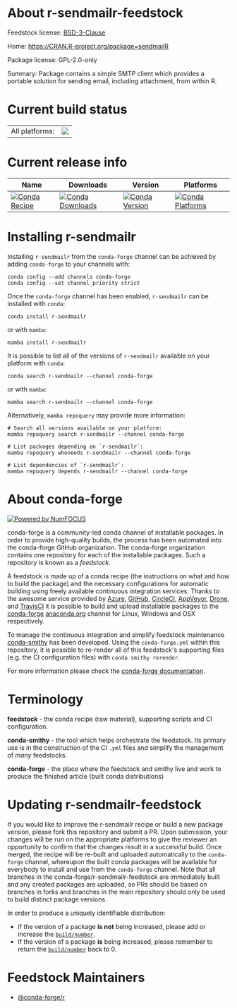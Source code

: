 About r-sendmailr-feedstock
===========================

Feedstock license: [BSD-3-Clause](https://github.com/conda-forge/r-sendmailr-feedstock/blob/main/LICENSE.txt)

Home: https://CRAN.R-project.org/package=sendmailR

Package license: GPL-2.0-only

Summary: Package contains a simple SMTP client which provides a portable solution for sending email, including attachment, from within R.

Current build status
====================


<table><tr><td>All platforms:</td>
    <td>
      <a href="https://dev.azure.com/conda-forge/feedstock-builds/_build/latest?definitionId=1597&branchName=main">
        <img src="https://dev.azure.com/conda-forge/feedstock-builds/_apis/build/status/r-sendmailr-feedstock?branchName=main">
      </a>
    </td>
  </tr>
</table>

Current release info
====================

| Name | Downloads | Version | Platforms |
| --- | --- | --- | --- |
| [![Conda Recipe](https://img.shields.io/badge/recipe-r--sendmailr-green.svg)](https://anaconda.org/conda-forge/r-sendmailr) | [![Conda Downloads](https://img.shields.io/conda/dn/conda-forge/r-sendmailr.svg)](https://anaconda.org/conda-forge/r-sendmailr) | [![Conda Version](https://img.shields.io/conda/vn/conda-forge/r-sendmailr.svg)](https://anaconda.org/conda-forge/r-sendmailr) | [![Conda Platforms](https://img.shields.io/conda/pn/conda-forge/r-sendmailr.svg)](https://anaconda.org/conda-forge/r-sendmailr) |

Installing r-sendmailr
======================

Installing `r-sendmailr` from the `conda-forge` channel can be achieved by adding `conda-forge` to your channels with:

```
conda config --add channels conda-forge
conda config --set channel_priority strict
```

Once the `conda-forge` channel has been enabled, `r-sendmailr` can be installed with `conda`:

```
conda install r-sendmailr
```

or with `mamba`:

```
mamba install r-sendmailr
```

It is possible to list all of the versions of `r-sendmailr` available on your platform with `conda`:

```
conda search r-sendmailr --channel conda-forge
```

or with `mamba`:

```
mamba search r-sendmailr --channel conda-forge
```

Alternatively, `mamba repoquery` may provide more information:

```
# Search all versions available on your platform:
mamba repoquery search r-sendmailr --channel conda-forge

# List packages depending on `r-sendmailr`:
mamba repoquery whoneeds r-sendmailr --channel conda-forge

# List dependencies of `r-sendmailr`:
mamba repoquery depends r-sendmailr --channel conda-forge
```


About conda-forge
=================

[![Powered by
NumFOCUS](https://img.shields.io/badge/powered%20by-NumFOCUS-orange.svg?style=flat&colorA=E1523D&colorB=007D8A)](https://numfocus.org)

conda-forge is a community-led conda channel of installable packages.
In order to provide high-quality builds, the process has been automated into the
conda-forge GitHub organization. The conda-forge organization contains one repository
for each of the installable packages. Such a repository is known as a *feedstock*.

A feedstock is made up of a conda recipe (the instructions on what and how to build
the package) and the necessary configurations for automatic building using freely
available continuous integration services. Thanks to the awesome service provided by
[Azure](https://azure.microsoft.com/en-us/services/devops/), [GitHub](https://github.com/),
[CircleCI](https://circleci.com/), [AppVeyor](https://www.appveyor.com/),
[Drone](https://cloud.drone.io/welcome), and [TravisCI](https://travis-ci.com/)
it is possible to build and upload installable packages to the
[conda-forge](https://anaconda.org/conda-forge) [anaconda.org](https://anaconda.org/)
channel for Linux, Windows and OSX respectively.

To manage the continuous integration and simplify feedstock maintenance
[conda-smithy](https://github.com/conda-forge/conda-smithy) has been developed.
Using the ``conda-forge.yml`` within this repository, it is possible to re-render all of
this feedstock's supporting files (e.g. the CI configuration files) with ``conda smithy rerender``.

For more information please check the [conda-forge documentation](https://conda-forge.org/docs/).

Terminology
===========

**feedstock** - the conda recipe (raw material), supporting scripts and CI configuration.

**conda-smithy** - the tool which helps orchestrate the feedstock.
                   Its primary use is in the construction of the CI ``.yml`` files
                   and simplify the management of *many* feedstocks.

**conda-forge** - the place where the feedstock and smithy live and work to
                  produce the finished article (built conda distributions)


Updating r-sendmailr-feedstock
==============================

If you would like to improve the r-sendmailr recipe or build a new
package version, please fork this repository and submit a PR. Upon submission,
your changes will be run on the appropriate platforms to give the reviewer an
opportunity to confirm that the changes result in a successful build. Once
merged, the recipe will be re-built and uploaded automatically to the
`conda-forge` channel, whereupon the built conda packages will be available for
everybody to install and use from the `conda-forge` channel.
Note that all branches in the conda-forge/r-sendmailr-feedstock are
immediately built and any created packages are uploaded, so PRs should be based
on branches in forks and branches in the main repository should only be used to
build distinct package versions.

In order to produce a uniquely identifiable distribution:
 * If the version of a package **is not** being increased, please add or increase
   the [``build/number``](https://docs.conda.io/projects/conda-build/en/latest/resources/define-metadata.html#build-number-and-string).
 * If the version of a package **is** being increased, please remember to return
   the [``build/number``](https://docs.conda.io/projects/conda-build/en/latest/resources/define-metadata.html#build-number-and-string)
   back to 0.

Feedstock Maintainers
=====================

* [@conda-forge/r](https://github.com/orgs/conda-forge/teams/r/)

